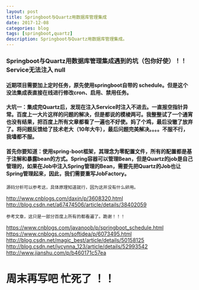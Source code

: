 ```yaml
---
layout: post
title: Springboot与Quartz用数据库管理集成
date: 2017-12-08
categories: blog
tags: [springboot,quartz]
description: Springboot与Quartz用数据库管理集成。
---
```


### Springboot与Quartz用数据库管理集成遇到的坑（包你好使）！！Service无法注入 null
#### 近期项目需要加上定时任务，原先使用springboot自带的 schedule。但是这个没法集成表直接在线进行修改cron、启用、禁用任务。
#### 大坑一：集成完Quartz后，发现在注入Service时注入不进去。一直报空指针异常。百度上一大片这样的问题的解决，但是都说的模棱两可。我整整试了一个通宵也没有结果，把百度上所有文章都看了一遍也不好使。妈了个鸡，最后没辙了放弃了。将问题反馈给了技术老大（10年大牛），最后问题完美解决。。。。不服不行，我墙都不服。
#### 首先你要知道：使用spring-boot框架，其理念为零配置文件，所有的配置都是基于注解和暴露bean的方式。Spring容器可以管理Bean，但是**Quartz的job是自己管理**的，如果在Job中注入Spring管理的Bean，需要先把Quartz的Job也让Spring管理起来，因此，我们需要**重写JobFactory**。
```
源码分析可以参考这，具体原理知道就行，因为这并没有什么卵用。
```
http://www.cnblogs.com/daxin/p/3608320.html
http://blog.csdn.net/a67474506/article/details/38402059

```
参考文章，这只是一部分百度上所有的都看遍了。跪谢！！！
```
https://www.cnblogs.com/javanoob/p/springboot_schedule.html
https://www.cnblogs.com/softidea/p/6073495.html
http://blog.csdn.net/magic_best/article/details/50158125
http://blog.csdn.net/iycynna_123/article/details/52993542
http://www.jianshu.com/p/b460171c57ea


# 周末再写吧 忙死了  ！！












